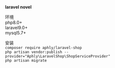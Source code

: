**laravel novel**<br>

环境<br>
php8.0+<br>
laravel9.0+<br>
mysql5.7+<br>

安装<br>
`composer require aphly/laravel-shop` <br>
`php artisan vendor:publish --provider="Aphly\LaravelShop\ShopServiceProvider"` <br>
`php artisan migrate` <br>


